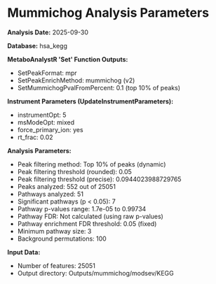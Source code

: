 # Mummichog Analysis Parameters

**Analysis Date:** 2025-09-30

**Database:** hsa_kegg

**MetaboAnalystR 'Set' Function Outputs:**
- SetPeakFormat: mpr
- SetPeakEnrichMethod: mummichog (v2)
- SetMummichogPvalFromPercent: 0.1 (top 10% of peaks)

**Instrument Parameters (UpdateInstrumentParameters):**
- instrumentOpt: 5
- msModeOpt: mixed
- force_primary_ion: yes
- rt_frac: 0.02

**Analysis Parameters:**
- Peak filtering method: Top 10% of peaks (dynamic)
- Peak filtering threshold (rounded): 0.05
- Peak filtering threshold (precise): 0.0944023988729765
- Peaks analyzed: 552 out of 25051
- Pathways analyzed: 51
- Significant pathways (p < 0.05): 7
- Pathway p-values range: 1.7e-05 to 0.99734
- Pathway FDR: Not calculated (using raw p-values)
- Pathway enrichment FDR threshold: 0.05 (fixed)
- Minimum pathway size: 3
- Background permutations: 100

**Input Data:**
- Number of features: 25051
- Output directory: Outputs/mummichog/modsev/KEGG

